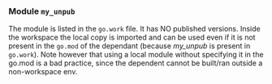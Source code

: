 ### Module `my_unpub`

The module is listed in the `go.work` file. It has NO published versions. Inside the workspace
the local copy is imported and can be used even if it is not present in the `go.mod` of the
dependant (because _my_unpub_ is present in `go.work`). Note however that using a local module
without specifying it in the go.mod is a bad practice, since the dependent cannot be built/ran
outside a non-workspace env.